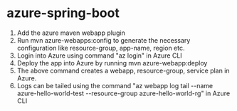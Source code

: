 # azure-spring-boot

1. Add the azure maven webapp plugin
2. Run mvn azure-webapps:config to generate the necessary configuration like resource-group, app-name, region etc.
3. Login into Azure using command "az login" in Azure CLI
4. Deploy the app into Azure by running mvn azure-webapp:deploy
5. The above command creates a webapp, resource-group, service plan in Azure.
6. Logs can be tailed using the command "az webapp log tail --name azure-hello-world-test --resource-group azure-hello-world-rg" in Azure CLI